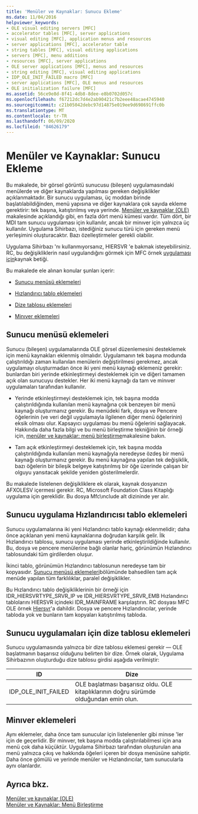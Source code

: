 ```yaml
---
title: 'Menüler ve Kaynaklar: Sunucu Ekleme'
ms.date: 11/04/2016
helpviewer_keywords:
- OLE visual editing servers [MFC]
- accelerator tables [MFC], server applications
- visual editing [MFC], application menus and resources
- server applications [MFC], accelerator table
- string tables [MFC], visual editing applications
- servers [MFC], menu additions
- resources [MFC], server applications
- OLE server applications [MFC], menus and resources
- string editing [MFC], visual editing applications
- IDP_OLE_INIT_FAILED macro [MFC]
- server applications [MFC], OLE menus and resources
- OLE initialization failure [MFC]
ms.assetid: 56ce9e8d-8f41-4db8-8dee-e8b0702d057c
ms.openlocfilehash: f67212dc7d4e2ab90421c7b2eee48acae4745940
ms.sourcegitcommit: c21b05042debc97d14875e019ee9d698691ffc0b
ms.translationtype: MT
ms.contentlocale: tr-TR
ms.lasthandoff: 06/09/2020
ms.locfileid: "84626179"
---
```

# <a name="menus-and-resources-server-additions"></a>Menüler ve Kaynaklar: Sunucu Ekleme

Bu makalede, bir görsel görüntü sunucusu (bileşen) uygulamasındaki menülerde ve diğer kaynaklarda yapılması gereken değişiklikler açıklanmaktadır. Bir sunucu uygulaması, üç moddan birinde başlatılabildiğinden, menü yapısına ve diğer kaynaklara çok sayıda ekleme gerektirir: tek başına, katıştırılmış veya yerinde. [Menüler ve kaynaklar (OLE)](menus-and-resources-ole.md) makalesinde açıklandığı gibi, en fazla dört menü kümesi vardır. Tüm dört, bir MDI tam sunucu uygulaması için kullanılır, ancak bir minıver için yalnızca üç kullanılır. Uygulama Sihirbazı, istediğiniz sunucu türü için gereken menü yerleşimini oluşturacaktır. Bazı özelleştirmeler gerekli olabilir.

Uygulama Sihirbazı 'nı kullanmıyorsanız, HIERSVR 'e bakmak isteyebilirsiniz. RC, bu değişikliklerin nasıl uygulandığını görmek için MFC örnek [uygulaması için](../overview/visual-cpp-samples.md)kaynak betiği.

Bu makalede ele alınan konular şunları içerir:

- [Sunucu menüsü eklemeleri](#_core_server_menu_additions)

- [Hızlandırıcı tablo eklemeleri](#_core_server_application_accelerator_table_additions)

- [Dize tablosu eklemeleri](menus-and-resources-container-additions.md)

- [Minıver eklemeleri](#_core_mini.2d.server_additions)

## <a name="server-menu-additions"></a><a name="_core_server_menu_additions"></a>Sunucu menüsü eklemeleri

Sunucu (bileşen) uygulamalarında OLE görsel düzenlemesini desteklemek için menü kaynakları eklenmiş olmalıdır. Uygulamanın tek başına modunda çalıştırıldığı zaman kullanılan menülerin değiştirilmesi gerekmez, ancak uygulamayı oluşturmadan önce iki yeni menü kaynağı eklemeniz gerekir: bunlardan biri yerinde etkinleştirmeyi desteklemek için ve diğeri tamamen açık olan sunucuyu destekler. Her iki menü kaynağı da tam ve minıver uygulamaları tarafından kullanılır.

- Yerinde etkinleştirmeyi desteklemek için, tek başına modda çalıştırıldığında kullanılan menü kaynağına çok benzeyen bir menü kaynağı oluşturmanız gerekir. Bu menüdeki fark, dosya ve Pencere öğelerinin (ve veri değil uygulamayla ilgilenen diğer menü öğelerinin) eksik olması olur. Kapsayıcı uygulaması bu menü öğelerini sağlayacak. Hakkında daha fazla bilgi ve bu menü birleştirme tekniğinin bir örneği için, [menüler ve kaynaklar: menü birleştirme](menus-and-resources-menu-merging.md)makalesine bakın.

- Tam açık etkinleştirmeyi desteklemek için, tek başına modda çalıştırıldığında kullanılan menü kaynağıyla neredeyse özdeş bir menü kaynağı oluşturmanız gerekir. Bu menü kaynağına yapılan tek değişiklik, bazı öğelerin bir bileşik belgeye katıştırılmış bir öğe üzerinde çalışan bir olguyu yansıtacak şekilde yeniden gösterilmelerdir.

Bu makalede listelenen değişikliklere ek olarak, kaynak dosyanızın AFXOLESV içermesi gerekir. RC, Microsoft Foundation Class Kitaplığı uygulama için gereklidir. Bu dosya Mfc\ınclude alt dizininde yer alır.

## <a name="server-application-accelerator-table-additions"></a><a name="_core_server_application_accelerator_table_additions"></a>Sunucu uygulama Hızlandırıcısı tablo eklemeleri

Sunucu uygulamalarına iki yeni Hızlandırıcı tablo kaynağı eklenmelidir; daha önce açıklanan yeni menü kaynaklarına doğrudan karşılık gelir. İlk Hızlandırıcı tablosu, sunucu uygulaması yerinde etkinleştirildiğinde kullanılır. Bu, dosya ve pencere menülerine bağlı olanlar hariç, görünümün Hızlandırıcı tablosundaki tüm girdilerden oluşur.

İkinci tablo, görünümün Hızlandırıcı tablosunun neredeyse tam bir kopyasıdır. [Sunucu menüsü eklemeleri](#_core_server_menu_additions)bölümünde bahsedilen tam açık menüde yapılan tüm farklılıklar, paralel değişiklikler.

Bu Hızlandırıcı tablo değişikliklerinin bir örneği için IDR_HIERSVRTYPE_SRVR_IP ve IDR_HIERSVRTYPE_SRVR_EMB Hızlandırıcı tablolarını HIERSVR içindeki IDR_MAINFRAME karşılaştırın. RC dosyası MFC OLE örnek [Hiersvr](../overview/visual-cpp-samples.md)'a dahildir. Dosya ve pencere Hızlandırıcılar, yerinde tabloda yok ve bunların tam kopyaları katıştırılmış tabloda.

## <a name="string-table-additions-for-server-applications"></a><a name="_core_string_table_additions_for_server_applications"></a>Sunucu uygulamaları için dize tablosu eklemeleri

Sunucu uygulamasında yalnızca bir dize tablosu eklemesi gerekir — OLE başlatmanın başarısız olduğunu belirten bir dize. Örnek olarak, Uygulama Sihirbazının oluşturduğu dize tablosu girdisi aşağıda verilmiştir:

|ID|Dize|
|--------|------------|
|IDP_OLE_INIT_FAILED|OLE başlatması başarısız oldu. OLE kitaplıklarının doğru sürümde olduğundan emin olun.|

## <a name="miniserver-additions"></a><a name="_core_mini.2d.server_additions"></a>Minıver eklemeleri

Aynı eklemeler, daha önce tam sunucular için listelenenler gibi minıse 'ler için de geçerlidir. Bir minıver, tek başına modda çalıştırılabilmesi için ana menü çok daha küçüktür. Uygulama Sihirbazı tarafından oluşturulan ana menü yalnızca çıkış ve hakkında öğeleri içeren bir dosya menüsüne sahiptir. Daha önce gömülü ve yerinde menüler ve Hızlandırıcılar, tam sunucularla aynı olanlardır.

## <a name="see-also"></a>Ayrıca bkz.

[Menüler ve kaynaklar (OLE)](menus-and-resources-ole.md)<br/>
[Menüler ve Kaynaklar: Menü Birleştirme](menus-and-resources-menu-merging.md)
